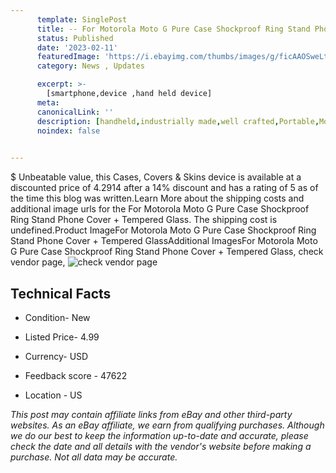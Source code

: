 ```yaml
---
      template: SinglePost
      title: -- For Motorola Moto G Pure Case Shockproof Ring Stand Phone Cover + Tempered Glass
      status: Published
      date: '2023-02-11'
      featuredImage: 'https://i.ebayimg.com/thumbs/images/g/ficAAOSweLth3~1x/s-l225.jpg'
      category: News , Updates

      excerpt: >-
        [smartphone,device ,hand held device]
      meta:
      canonicalLink: ''
      description: [handheld,industrially made,well crafted,Portable,Mobile,Compact,Convenient,Lightweight,Maneuverable,Man-portable,Miniature,Carriable,Hand-held,Light,Holdable,Transportable,Mobile device,Pocket-sized,On-the-go,Wireless,Cordless,Compact size,Convenient size, smartphone,device ,hand held device]
      noindex: false

        
---
```

$
    Unbeatable value, this Cases, Covers & Skins device is available at a discounted price of 4.2914 after a 14% discount and has a rating of 5 as of the time this blog was written.Learn More about the shipping costs and additional image urls for the For Motorola Moto G Pure Case Shockproof Ring Stand Phone Cover + Tempered Glass. The shipping cost is undefined.Product ImageFor Motorola Moto G Pure Case Shockproof Ring Stand Phone Cover + Tempered GlassAdditional ImagesFor Motorola Moto G Pure Case Shockproof Ring Stand Phone Cover + Tempered Glass, check vendor page, ![check vendor page](https://origin-galleryplus.ebayimg.com/ws/web/154793839714_2_0_1/225x225.jpg,https://origin-galleryplus.ebayimg.com/ws/web/154793839714_3_0_1/225x225.jpg,https://origin-galleryplus.ebayimg.com/ws/web/154793839714_4_0_1/225x225.jpg,https://origin-galleryplus.ebayimg.com/ws/web/154793839714_5_0_1/225x225.jpg,https://origin-galleryplus.ebayimg.com/ws/web/154793839714_6_0_1/225x225.jpg,https://origin-galleryplus.ebayimg.com/ws/web/154793839714_7_0_1/225x225.jpg,https://origin-galleryplus.ebayimg.com/ws/web/154793839714_8_0_1/225x225.jpg,https://origin-galleryplus.ebayimg.com/ws/web/154793839714_9_0_1/225x225.jpg,https://origin-galleryplus.ebayimg.com/ws/web/154793839714_10_0_1/225x225.jpg,https://origin-galleryplus.ebayimg.com/ws/web/154793839714_11_0_1/225x225.jpg,https://origin-galleryplus.ebayimg.com/ws/web/154793839714_12_0_1/225x225.jpg)
    
    

 ## Technical Facts 



     
      

 - Condition- New 


      

 - Listed Price- 4.99 


      

 - Currency- USD 


      

 - Feedback score - 47622 


      

 - Location - US 


      
      

 *_This post may contain affiliate links from eBay and other third-party websites. As an eBay affiliate, we earn from qualifying purchases. Although we do our best to keep the information up-to-date and accurate, please check the date and all details with the vendor's website before making a purchase. Not all data may be accurate._*



    
    
    
    
    